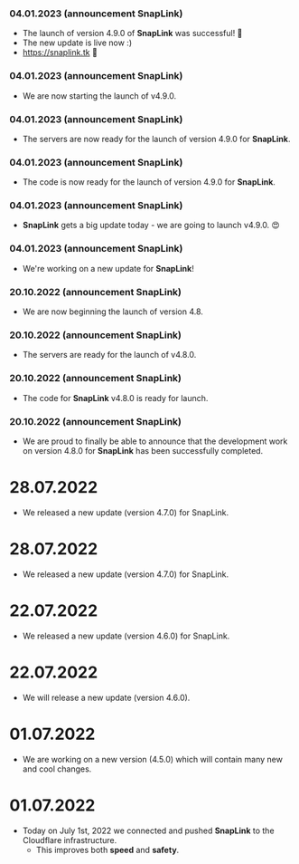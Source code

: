 ### 04.01.2023 (announcement SnapLink)
- The launch of version 4.9.0 of **SnapLink** was successful! 🥳
- The new update is live now :)
- https://snaplink.tk 🔗

### 04.01.2023 (announcement SnapLink)
- We are now starting the launch of v4.9.0.

### 04.01.2023 (announcement SnapLink)
- The servers are now ready for the launch of version 4.9.0 for **SnapLink**.

### 04.01.2023 (announcement SnapLink)
- The code is now ready for the launch of version 4.9.0 for **SnapLink**.

### 04.01.2023 (announcement SnapLink)
-  **SnapLink** gets a big update today - we are going to launch v4.9.0. 😍

### 04.01.2023 (announcement SnapLink)
- We're working on a new update for **SnapLink**!

### 20.10.2022 (announcement SnapLink)
- We are now beginning the launch of version 4.8.

### 20.10.2022 (announcement SnapLink)
- The servers are ready for the launch of v4.8.0.

### 20.10.2022 (announcement SnapLink)
- The code for **SnapLink** v4.8.0 is ready for launch.

### 20.10.2022 (announcement SnapLink)
- We are proud to finally be able to announce that the development work on version 4.8.0 for **SnapLink** has been successfully completed.

# 28.07.2022
 - We released a new update (version 4.7.0) for SnapLink.

# 28.07.2022
 - We released a new update (version 4.7.0) for SnapLink.

# 22.07.2022
 - We released a new update (version 4.6.0) for SnapLink.

# 22.07.2022
 - We will release a new update (version 4.6.0).

# 01.07.2022
 - We are working on a new version (4.5.0) which will contain many new and cool changes.

# 01.07.2022
  - Today on July 1st, 2022 we connected and pushed **SnapLink** to the Cloudflare infrastructure.
     - This improves both **speed** and **safety**.
